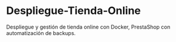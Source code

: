 # Despliegue-Tienda-Online
Despliegue y gestión de tienda online con Docker, PrestaShop con automatización de backups.
